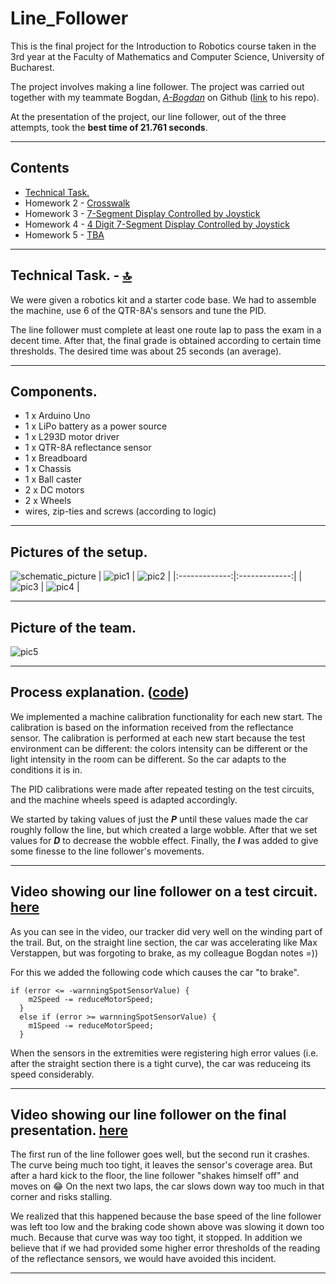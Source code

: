 # **Line_Follower**

This is the final project for the Introduction to Robotics course taken in the 3rd year at the Faculty of Mathematics and Computer Science, University of Bucharest.

The project involves making a line follower. The project was carried out together with my teammate Bogdan, [*A-Bogdan*](https://github.com/A-Bogdan) on Github ([link](https://github.com/A-Bogdan/Line_Follower) to his repo). 

At the presentation of the project, our line follower, out of the three attempts, took the **best time of 21.761 seconds**.

---

## **Contents**  <a id="0"></a>
- [Technical Task.](#technical_task)
- Homework 2 - [Crosswalk](#hw2)  
- Homework 3 - [7-Segment Display Controlled by Joystick](#hw3)
- Homework 4 - [4 Digit 7-Segment Display Controlled by Joystick](#hw4)
- Homework 5 - [TBA](#hw5)

---

## **Technical Task.** - <a id="technical_task"></a> [:top:](#0)
We were given a robotics kit and a starter code base. We had to assemble the machine, use 6 of the QTR-8A's sensors and tune the PID. 

The line follower must complete at least one route lap to pass the exam in a decent time. After that, the final grade is obtained according to certain time thresholds. The desired time was about 25 seconds (an average). 

---

## **Components.**
- 1 x Arduino Uno
- 1 x LiPo battery as a power source 
- 1 x L293D motor driver
- 1 x QTR-8A reflectance sensor
- 1 x Breadboard
- 1 x Chassis
- 1 x Ball caster
- 2 x DC motors
- 2 x Wheels
- wires, zip-ties and screws (according to logic)

---

## **Pictures of the setup.**
![schematic_picture]()
| ![pic1](./pictures/linefollower_pic1.jpeg) | ![pic2](./pictures/linefollower_pic2.jpeg) | 
|:-------------:|:-------------:|
| ![pic3](./pictures/linefollower_pic3.jpeg) | ![pic4](./pictures/linefollower_pic4.jpeg) |

---

## **Picture of the team.**
![pic5](./pictures/linefollower_pic5.jpeg)

---

## **Process explanation.** ([code](./Line%20follower/Line%20follower.ino))
We implemented a machine calibration functionality for each new start. The calibration is based on the information received from the reflectance sensor. The calibration is performed at each new start because the test environment can be different: the colors intensity can be different or the light intensity in the room can be different. So the car adapts to the conditions it is in.

The PID calibrations were made after repeated testing on the test circuits, and the machine wheels speed is adapted accordingly. 

We started by taking values of just the ***P*** until these values made the car roughly follow the line, but which created a large wobble. After that we set values for ***D*** to decrease the wobble effect. Finally, the ***I*** was added to give some finesse to the line follower's movements.

---

## **Video showing our line follower on a test circuit.** [here](https://youtu.be/AiGLdtWanJ4)

As you can see in the video, our tracker did very well on the winding part of the trail. But, on the straight line section, the car was accelerating like Max Verstappen, but was forgoting to brake, as my colleague Bogdan notes =))

For this we added the following code which causes the car "to brake". 

```
if (error <= -warnningSpotSensorValue) {
    m2Speed -= reduceMotorSpeed;
  } 
  else if (error >= warnningSpotSensorValue) {
    m1Speed -= reduceMotorSpeed;
  }
```

When the sensors in the extremities were registering high error values (i.e. after the straight section there is a tight curve), the car was reduceing its speed considerably.

---

## **Video showing our line follower on the final presentation.** [here](https://youtu.be/Jh95sQ5jw9s)

The first run of the line follower goes well, but the second run it crashes. The curve being much too tight, it leaves the sensor's coverage area. But after a hard kick to the floor, the line follower "shakes himself off" and moves on :joy: On the next two laps, the car slows down way too much in that corner and risks stalling. 

We realized that this happened because the base speed of the line follower was left too low and the braking code shown above was slowing it down too much. Because that curve was way too tight, it stopped. In addition we believe that if we had provided some higher error thresholds of the reading of the reflectance sensors, we would have avoided this incident.

---